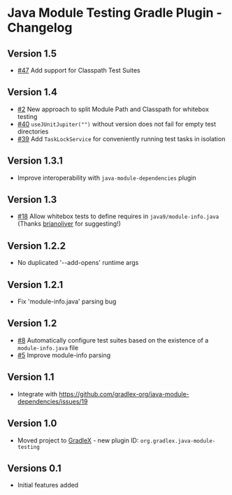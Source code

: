 # Java Module Testing Gradle Plugin - Changelog

## Version 1.5
* [#47](https://github.com/gradlex-org/java-module-testing/issues/47) Add support for Classpath Test Suites

## Version 1.4
* [#2](https://github.com/gradlex-org/java-module-testing/issues/2) New approach to split Module Path and Classpath for whitebox testing
* [#40](https://github.com/gradlex-org/java-module-testing/issues/40) `useJUnitJupiter("")` without version does not fail for empty test directories
* [#39](https://github.com/gradlex-org/java-module-testing/issues/39) Add `TaskLockService` for conveniently running test tasks in isolation

## Version 1.3.1
* Improve interoperability with `java-module-dependencies` plugin

## Version 1.3
* [#18](https://github.com/gradlex-org/java-module-testing/issues/18) Allow whitebox tests to define requires in `java9/module-info.java` (Thanks [brianoliver](https://github.com/brianoliver) for suggesting!)

## Version 1.2.2
* No duplicated '--add-opens' runtime args

## Version 1.2.1
* Fix 'module-info.java' parsing bug

## Version 1.2
* [#8](https://github.com/gradlex-org/java-module-testing/issues/8) Automatically configure test suites based on the existence of a `module-info.java` file
* [#5](https://github.com/gradlex-org/java-module-testing/issues/5) Improve module-info parsing

## Version 1.1
* Integrate with https://github.com/gradlex-org/java-module-dependencies/issues/19

## Version 1.0
* Moved project to [GradleX](https://gradlex.org) - new plugin ID: `org.gradlex.java-module-testing`

## Versions 0.1
* Initial features added
